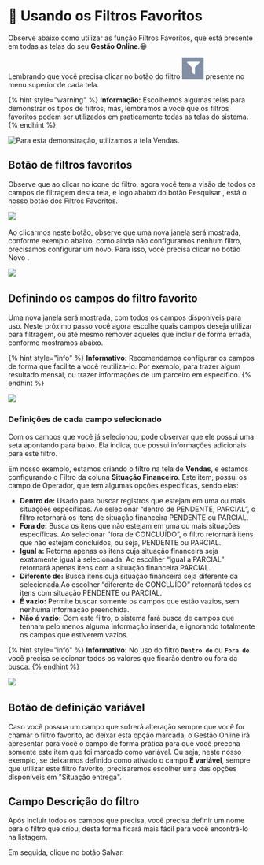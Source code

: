 # 📍 Usando os Filtros Favoritos

Observe abaixo como utilizar as função Filtros Favoritos, que está presente em todas as telas do seu **Gestão Online**.😁

Lembrando que você precisa clicar no botão do filtro <img src="/erp-v2/assets/icon_filtro.png" alt="" data-size="line"> presente no menu superior de cada tela.

{% hint style="warning" %}
**Informação:** Escolhemos algumas telas para demonstrar os tipos de filtros, mas, lembramos a você que os filtros favoritos podem ser utilizados em praticamente todas as telas do sistema.
{% endhint %}

![Para esta demonstração, utilizamos a tela Vendas.](/erp-v2/assets/filtros_favoritos/filtros_favoritos_01.png)

## Botão de filtros favoritos

Observe que ao clicar no ícone do filtro, agora você tem a visão de todos os campos de filtragem desta tela, e logo abaixo do botão Pesquisar <img src="/erp-v2/assets/icon_pesquisar.png" alt="" data-size="line">, está o nosso botão dos Filtros Favoritos.

![](/erp-v2/assets/filtros_favoritos/filtros_favoritos_02.png)

Ao clicarmos neste botão, observe que uma nova janela será mostrada, conforme exemplo abaixo, como ainda não configuramos nenhum filtro, precisamos configurar um novo. Para isso, você precisa clicar no botão Novo <img src="/erp-v2/assets/icon_novo_filtro.png" alt="" data-size="line">.

![](/erp-v2/assets/filtros_favoritos/filtros_favoritos_03.png)

## Definindo os campos do filtro favorito

Uma nova janela será mostrada, com todos os campos disponíveis para uso. Neste próximo passo você agora escolhe quais campos deseja utilizar para filtragem, ou até mesmo remover aqueles que incluir de forma errada, conforme mostramos abaixo.

{% hint style="info" %}
**Informativo:** Recomendamos configurar os campos de forma que facilite a você reutiliza-lo. Por exemplo, para trazer algum resultado mensal, ou trazer informações de um parceiro em específico.
{% endhint %}

![](/erp-v2/assets/filtros_favoritos/filtros_favoritos_04.gif)

### Definições de cada campo selecionado

Com os campos que você já selecionou, pode observar que ele possui uma seta apontando para baixo. Ela indica, que possui informações adicionais para este filtro.

Em nosso exemplo, estamos criando o filtro na tela de **Vendas**, e estamos configurando o Filtro da coluna **Situação Financeiro**. Este item, possui os campo de Operador, que tem algumas opções específicas, sendo elas:

- **Dentro de:** Usado para buscar registros que estejam em uma ou mais situações específicas. Ao selecionar “dentro de PENDENTE, PARCIAL”, o filtro retornará os itens de situação financeira PENDENTE ou PARCIAL.
- **Fora de:** Busca os itens que não estejam em uma ou mais situações específicas. Ao selecionar “fora de CONCLUÍDO”, o filtro retornará itens que não estejam concluídos, ou seja, PENDENTE ou PARCIAL.
- **Igual a:** Retorna apenas os itens cuja situação financeira seja exatamente igual à selecionada. Ao escolher “igual a PARCIAL” retornará apenas itens com a situação financeira PARCIAL.
- **Diferente de:** Busca itens cuja situação financeira seja diferente da selecionada.Ao escolher “diferente de CONCLUÍDO” retornará todos os itens com situação PENDENTE ou PARCIAL.
- **É vazio:** Permite buscar somente os campos que estão vazios, sem nenhuma informação preenchida.
- **Não é vazio:** Com este filtro, o sistema fará busca de campos que tenham pelo menos alguma informação inserida, e ignorando totalmente os campos que estiverem vazios.

{% hint style="info" %}
**Informativo:** No uso do filtro **`Dentro de`** ou **`Fora de`** você precisa selecionar todos os valores que ficarão dentro ou fora da busca.
{% endhint %}

![](/erp-v2/assets/filtros_favoritos/filtros_favoritos_05.gif)

## Botão de definição variável

Caso você possua um campo que sofrerá alteração sempre que você for chamar o filtro favorito, ao deixar esta opção marcada, o Gestão Online irá apresentar para você o campo de forma prática para que você preecha somente este item que foi marcado como variável. Ou seja, neste nosso exemplo, se deixarmos definido como ativado o campo **É variável**, sempre que utilizar este filtro favorito, precisaremos escolher uma das opções disponíveis em "Situação entrega".

## Campo Descrição do filtro

Após incluir todos os campos que precisa, você precisa definir um nome para o filtro que criou, desta forma ficará mais fácil para você encontrá-lo na listagem.

Em seguida, clique no botão Salvar.